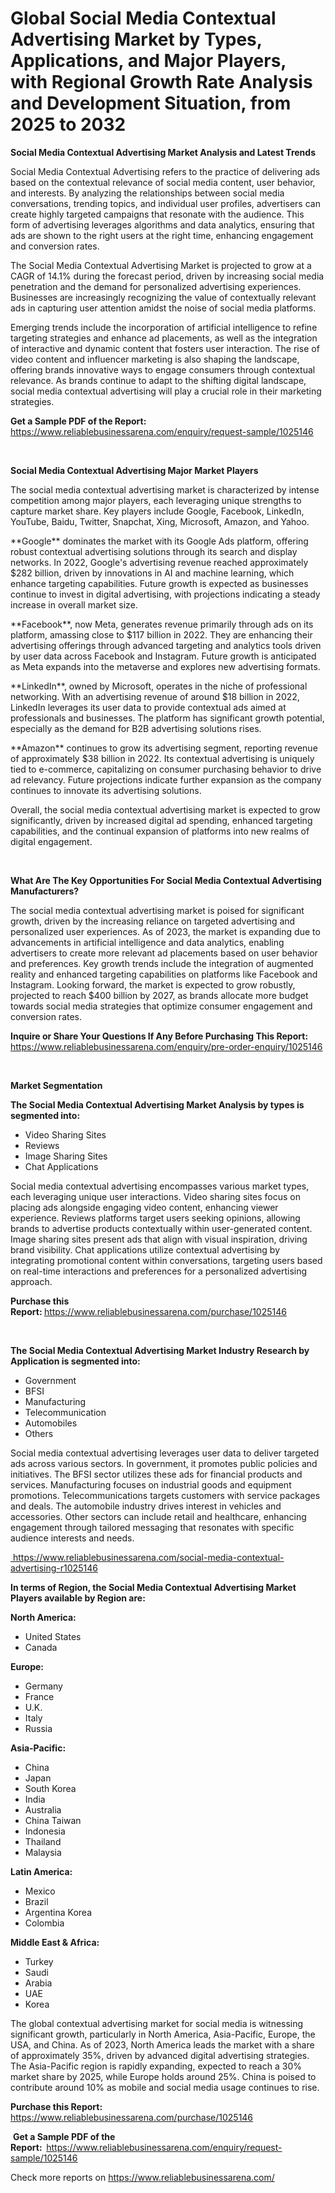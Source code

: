 <p><h1>Global Social Media Contextual Advertising Market by Types, Applications, and Major Players, with Regional Growth Rate Analysis and Development Situation, from 2025 to 2032</h1></p><p><strong>Social Media Contextual Advertising Market Analysis and Latest Trends</strong></p>
<p><p>Social Media Contextual Advertising refers to the practice of delivering ads based on the contextual relevance of social media content, user behavior, and interests. By analyzing the relationships between social media conversations, trending topics, and individual user profiles, advertisers can create highly targeted campaigns that resonate with the audience. This form of advertising leverages algorithms and data analytics, ensuring that ads are shown to the right users at the right time, enhancing engagement and conversion rates.</p><p>The Social Media Contextual Advertising Market is projected to grow at a CAGR of 14.1% during the forecast period, driven by increasing social media penetration and the demand for personalized advertising experiences. Businesses are increasingly recognizing the value of contextually relevant ads in capturing user attention amidst the noise of social media platforms. </p><p>Emerging trends include the incorporation of artificial intelligence to refine targeting strategies and enhance ad placements, as well as the integration of interactive and dynamic content that fosters user interaction. The rise of video content and influencer marketing is also shaping the landscape, offering brands innovative ways to engage consumers through contextual relevance. As brands continue to adapt to the shifting digital landscape, social media contextual advertising will play a crucial role in their marketing strategies.</p></p>
<p><strong>Get a Sample PDF of the Report:&nbsp;</strong> <a href="https://www.reliablebusinessarena.com/enquiry/request-sample/1025146?utm_campaign=3013&utm_medium=2&utm_source=Github&utm_content=ia&utm_term=07032025&utm_id=social-media-contextual-advertising">https://www.reliablebusinessarena.com/enquiry/request-sample/1025146</a></p>
<p>&nbsp;</p>
<p><strong>Social Media Contextual Advertising Major Market Players</strong></p>
<p><p>The social media contextual advertising market is characterized by intense competition among major players, each leveraging unique strengths to capture market share. Key players include Google, Facebook, LinkedIn, YouTube, Baidu, Twitter, Snapchat, Xing, Microsoft, Amazon, and Yahoo.</p><p>**Google** dominates the market with its Google Ads platform, offering robust contextual advertising solutions through its search and display networks. In 2022, Google's advertising revenue reached approximately $282 billion, driven by innovations in AI and machine learning, which enhance targeting capabilities. Future growth is expected as businesses continue to invest in digital advertising, with projections indicating a steady increase in overall market size.</p><p>**Facebook**, now Meta, generates revenue primarily through ads on its platform, amassing close to $117 billion in 2022. They are enhancing their advertising offerings through advanced targeting and analytics tools driven by user data across Facebook and Instagram. Future growth is anticipated as Meta expands into the metaverse and explores new advertising formats.</p><p>**LinkedIn**, owned by Microsoft, operates in the niche of professional networking. With an advertising revenue of around $18 billion in 2022, LinkedIn leverages its user data to provide contextual ads aimed at professionals and businesses. The platform has significant growth potential, especially as the demand for B2B advertising solutions rises.</p><p>**Amazon** continues to grow its advertising segment, reporting revenue of approximately $38 billion in 2022. Its contextual advertising is uniquely tied to e-commerce, capitalizing on consumer purchasing behavior to drive ad relevancy. Future projections indicate further expansion as the company continues to innovate its advertising solutions.</p><p>Overall, the social media contextual advertising market is expected to grow significantly, driven by increased digital ad spending, enhanced targeting capabilities, and the continual expansion of platforms into new realms of digital engagement.</p></p>
<p>&nbsp;</p>
<p><strong>What Are The Key Opportunities For Social Media Contextual Advertising Manufacturers?</strong></p>
<p><p>The social media contextual advertising market is poised for significant growth, driven by the increasing reliance on targeted advertising and personalized user experiences. As of 2023, the market is expanding due to advancements in artificial intelligence and data analytics, enabling advertisers to create more relevant ad placements based on user behavior and preferences. Key growth trends include the integration of augmented reality and enhanced targeting capabilities on platforms like Facebook and Instagram. Looking forward, the market is expected to grow robustly, projected to reach $400 billion by 2027, as brands allocate more budget towards social media strategies that optimize consumer engagement and conversion rates.</p></p>
<p><strong>Inquire or Share Your Questions If Any Before Purchasing This Report:</strong> <a href="https://www.reliablebusinessarena.com/enquiry/pre-order-enquiry/1025146?utm_campaign=3013&utm_medium=2&utm_source=Github&utm_content=ia&utm_term=07032025&utm_id=social-media-contextual-advertising">https://www.reliablebusinessarena.com/enquiry/pre-order-enquiry/1025146</a></p>
<p>&nbsp;</p>
<p><strong>Market Segmentation</strong></p>
<p><strong>The Social Media Contextual Advertising Market Analysis by types is segmented into:</strong></p>
<p><ul><li>Video Sharing Sites</li><li>Reviews</li><li>Image Sharing Sites</li><li>Chat Applications</li></ul></p>
<p><p>Social media contextual advertising encompasses various market types, each leveraging unique user interactions. Video sharing sites focus on placing ads alongside engaging video content, enhancing viewer experience. Reviews platforms target users seeking opinions, allowing brands to advertise products contextually within user-generated content. Image sharing sites present ads that align with visual inspiration, driving brand visibility. Chat applications utilize contextual advertising by integrating promotional content within conversations, targeting users based on real-time interactions and preferences for a personalized advertising approach.</p></p>
<p><strong>Purchase this Report:&nbsp;</strong><a href="https://www.reliablebusinessarena.com/purchase/1025146?utm_campaign=3013&utm_medium=2&utm_source=Github&utm_content=ia&utm_term=07032025&utm_id=social-media-contextual-advertising">https://www.reliablebusinessarena.com/purchase/1025146</a></p>
<p>&nbsp;</p>
<p><strong>The Social Media Contextual Advertising Market Industry Research by Application is segmented into:</strong></p>
<p><ul><li>Government</li><li>BFSI</li><li>Manufacturing</li><li>Telecommunication</li><li>Automobiles</li><li>Others</li></ul></p>
<p><p>Social media contextual advertising leverages user data to deliver targeted ads across various sectors. In government, it promotes public policies and initiatives. The BFSI sector utilizes these ads for financial products and services. Manufacturing focuses on industrial goods and equipment promotions. Telecommunications targets customers with service packages and deals. The automobile industry drives interest in vehicles and accessories. Other sectors can include retail and healthcare, enhancing engagement through tailored messaging that resonates with specific audience interests and needs.</p></p>
<p><a href="https://www.reliablebusinessarena.com/social-media-contextual-advertising-r1025146?utm_campaign=3013&utm_medium=2&utm_source=Github&utm_content=ia&utm_term=07032025&utm_id=social-media-contextual-advertising">&nbsp;https://www.reliablebusinessarena.com/social-media-contextual-advertising-r1025146</a></p>
<p><strong>In terms of Region, the Social Media Contextual Advertising Market Players available by Region are:</strong></p>
<p>
    <p> <strong> North America: </strong>
        <ul>
            <li>United States</li>
            <li>Canada</li>
        </ul>
        </p> 
    <p> <strong> Europe: </strong>
        <ul>
            <li>Germany</li>
            <li>France</li>
            <li>U.K.</li>
            <li>Italy</li>
            <li>Russia</li>
        </ul>
        </p> 
    <p> <strong> Asia-Pacific: </strong>
        <ul>
            <li>China</li>
            <li>Japan</li>
            <li>South Korea</li>
            <li>India</li>
            <li>Australia</li>
            <li>China Taiwan</li>
            <li>Indonesia</li>
            <li>Thailand</li>
            <li>Malaysia</li>
        </ul>
        </p> 
    <p> <strong> Latin America: </strong>
        <ul>
            <li>Mexico</li>
            <li>Brazil</li>
            <li>Argentina Korea</li>
            <li>Colombia</li>
        </ul>
        </p> 
    <p> <strong> Middle East & Africa: </strong>
        <ul>
            <li>Turkey</li>
            <li>Saudi</li>
            <li>Arabia</li>
            <li>UAE</li>
            <li>Korea</li>
        </ul>
    </p>
    </p>
<p><p>The global contextual advertising market for social media is witnessing significant growth, particularly in North America, Asia-Pacific, Europe, the USA, and China. As of 2023, North America leads the market with a share of approximately 35%, driven by advanced digital advertising strategies. The Asia-Pacific region is rapidly expanding, expected to reach a 30% market share by 2025, while Europe holds around 25%. China is poised to contribute around 10% as mobile and social media usage continues to rise.</p></p>
<p><strong>Purchase this Report: </strong><a href="https://www.reliablebusinessarena.com/purchase/1025146?utm_campaign=3013&utm_medium=2&utm_source=Github&utm_content=ia&utm_term=07032025&utm_id=social-media-contextual-advertising">https://www.reliablebusinessarena.com/purchase/1025146</a></p>
<p>&nbsp;<strong>Get a Sample PDF of the Report:&nbsp;&nbsp;</strong><a href="https://www.reliablebusinessarena.com/enquiry/request-sample/1025146?utm_campaign=3013&utm_medium=2&utm_source=Github&utm_content=ia&utm_term=07032025&utm_id=social-media-contextual-advertising">https://www.reliablebusinessarena.com/enquiry/request-sample/1025146</a></p>
<p><strong></strong></p>
<p>Check more reports on <a href="https://www.reliablebusinessarena.com/?utm_campaign=3013&utm_medium=2&utm_source=Github&utm_content=ia&utm_term=07032025&utm_id=social-media-contextual-advertising">https://www.reliablebusinessarena.com/</a></p>